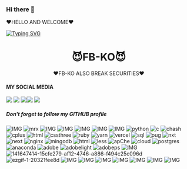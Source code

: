 ### Hi there 👋

<!--
**FB-KO/FB-KO** is a ✨ _special_ ✨ repository because its `README.md` (this file) appears on your GitHub profile.

Here are some ideas to get you started:

- 🔭 I’m currently working on ...
- 🌱 I’m currently learning ...
- 👯 I’m looking to collaborate on ...
- 🤔 I’m looking for help with ...
- 💬 Ask me about ...
- 📫 How to reach me: ...
- 😄 Pronouns: ...
- ⚡ Fun fact: ...
-->
❤HELLO AND WELCOME❤

[![Typing SVG](https://readme-typing-svg.herokuapp.com?color=D90000&lines=WELCOME+TO+MY+PROFILE)](https://git.io/typing-svg)



<h1 align="center">
😈FB-KO😈
</h1>
</div>
<p align="center">
❤FB-KO ALSO BREAK SECURITIES❤️ 
<p align="center">
 
#### MY SOCIAL MEDIA

[![](https://img.shields.io/badge/Github-black?logo=Github&logoColor=black&labelColor=white)](https://github.com/UNKNOWN-GAMER) [![](https://img.shields.io/badge/Twitter-blue?logo=Twitter&logoColor=White&labelColor=white)](https://mobile.twitter.com/)
[![](https://img.shields.io/badge/Facebook-blue?logo=Facebook&logoColor=blue&labelColor=white)](https://www.facebook.com/UNKNOWN)[![](https://img.shields.io/badge/Instagram-red?logo=Instagram&logoColor=red&labelColor=white)](https://www.instagram.com/UNKNOWN) [![](https://img.shields.io/badge/Whatsapp-CHAT-red?logo=Whatsapp&logoColor=Brightgreen&labelColor=white)](https://wa.me/+**********?text=Asalamualaikum+bang)


##### Don't forget to follow my GITHUB profile 



![IMG](https://i.imgur.com/K7amdtc.gif)
![mrx](https://user-images.githubusercontent.com/20098740/195959426-61a993db-016c-4cd9-88f8-776f68acbd9c.gif)
![IMG](https://i.imgur.com/gHkr4fl.gif)
![IMG](https://i.imgur.com/3yfcdRo.gif)
![IMG](https://i.imgur.com/gHkr4fl.gif)
![IMG](https://i.imgur.com/OQVeUtF.gif)
![IMG](https://i.imgur.com/tABin5L.gif)
![python](https://user-images.githubusercontent.com/20098740/191824447-e5e4a4b5-3cbb-4a72-9561-653e6a811dee.svg) ![c](https://user-images.githubusercontent.com/20098740/191825541-468237ed-537d-44fc-9a5b-cb3222f3efa0.svg)
![chash](https://user-images.githubusercontent.com/20098740/191825585-e76377d3-cfde-48a2-add8-be3673571c7a.svg)
![cplus](https://user-images.githubusercontent.com/20098740/191825646-ad3d4612-b4fb-4ed8-8f11-bcd501a48e4b.svg) ![html](https://user-images.githubusercontent.com/20098740/191825835-d4f356d3-9de6-4686-a2ae-9b4936ebdae7.svg) 
![cssthree](https://user-images.githubusercontent.com/20098740/191825917-1eb1e574-3718-4c0c-a29c-90595b364779.svg) 
![ruby](https://user-images.githubusercontent.com/20098740/191825972-a2c1ec35-c6d6-473e-a4be-79da91e60bdc.svg) ![yarn](https://user-images.githubusercontent.com/20098740/191826159-34d0a84f-2824-4249-8f8a-0cfa9fa51d79.svg) 
![vercel](https://user-images.githubusercontent.com/20098740/191826197-056d3784-0ee5-4bde-81f1-8a0a7cbae852.svg) 
![sql](https://user-images.githubusercontent.com/20098740/191826240-f9c2ddf4-d3a6-4bcb-abcf-ffb60eedff81.svg) ![pug](https://user-images.githubusercontent.com/20098740/191826544-b450ae45-4977-40c5-99c7-5a682c862072.svg) 
![nxt](https://user-images.githubusercontent.com/20098740/191826603-c85ec73e-de92-44ad-a7fa-ee9bf2fcfd41.svg) 
![next](https://user-images.githubusercontent.com/20098740/191826650-8a087bdc-645d-4348-960f-1a0e7864a571.svg) 
![nginx](https://user-images.githubusercontent.com/20098740/191826700-447bec6c-b00c-4756-8a42-6f42d6a82d26.svg) ![mingodb](https://user-images.githubusercontent.com/20098740/191826905-d411bb59-20e2-41cc-9382-2e3b1a8a735d.svg) 
![html](https://user-images.githubusercontent.com/20098740/191827064-9aae6a25-8e0e-42f8-ad64-2d845ce3ea1b.svg) 
![less](https://user-images.githubusercontent.com/20098740/191827180-d04986d5-fd17-4cf7-b109-776a1fd7cdfc.svg) ![apChe](https://user-images.githubusercontent.com/20098740/191827711-ef228c9b-5fb8-4090-8195-b027370fd8eb.svg) 
![cloud](https://user-images.githubusercontent.com/20098740/191827791-60172a95-274c-4783-887a-6db1722f1321.svg) 
![postgres](https://user-images.githubusercontent.com/20098740/191827830-4c355628-cde7-42b8-86b3-8b85fa79a17f.svg)
![anaconda](https://user-images.githubusercontent.com/20098740/191827890-5ed0d6ae-9ede-4dcb-a5a3-360ac39faeb8.svg) ![adobe](https://user-images.githubusercontent.com/20098740/191827998-6c152c3e-5284-40d0-a891-37cee05d0693.svg) 
![adobelight](https://user-images.githubusercontent.com/20098740/191828037-4ac1bfd0-a704-4718-bf2d-588d7e7538e4.svg) ![adobeps](https://user-images.githubusercontent.com/20098740/191829052-1714a83e-c62e-4061-96ce-150364fd592c.svg) 
![IMG](https://i.imgur.com/tABin5L.gif)
![141647414-15cfe279-af12-4746-a886-f494c25c096d](https://user-images.githubusercontent.com/20098740/179301753-186c6e46-2b00-417d-bda8-29810b43c1bf.png)
![ezgif-1-20321fee8d](https://user-images.githubusercontent.com/20098740/191741956-c8208779-d554-4d89-88b3-b4b21db8cbb5.gif)
![IMG](https://i.imgur.com/tABin5L.gif)
![IMG](https://i.imgur.com/IRcNifO.gif)
![IMG](https://i.imgur.com/gHkr4fl.gif)
![IMG](https://i.imgur.com/Rbenvj9.gif)
![IMG](https://i.imgur.com/gHkr4fl.gif)
![IMG](https://i.imgur.com/Z2DvzrL.gif)
![IMG](https://i.imgur.com/gHkr4fl.gif)
